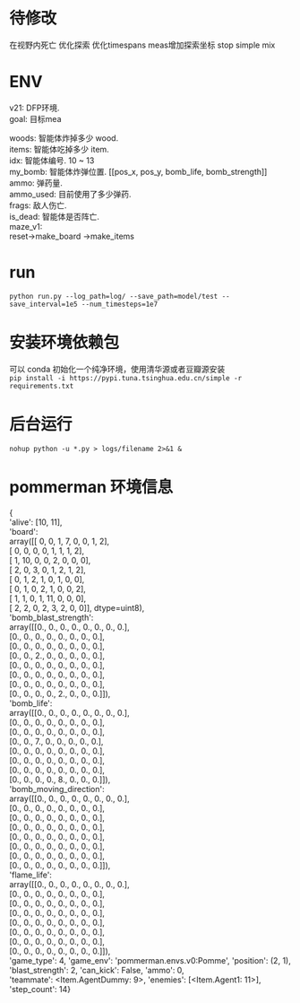 # 待修改
在视野内死亡
优化探索
优化timespans
meas增加探索坐标
stop simple mix

# ENV
v21: DFP环境.  
  goal: 目标mea

  woods: 智能体炸掉多少 wood.  
  items: 智能体吃掉多少 item.  
  idx: 智能体编号. 10 ~ 13  
  my_bomb: 智能体炸弹位置. [[pos_x, pos_y, bomb_life, bomb_strength]]  
  ammo: 弹药量.  
  ammo_used: 目前使用了多少弹药.  
  frags: 敌人伤亡.  
  is_dead: 智能体是否阵亡.  
maze_v1:  
  reset->make_board
       ->make_items
# run
``` python run.py --log_path=log/ --save_path=model/test --save_interval=1e5 --num_timesteps=1e7 ```

# 安装环境依赖包
可以 conda 初始化一个纯净环境，使用清华源或者豆瓣源安装   
```pip install -i https://pypi.tuna.tsinghua.edu.cn/simple -r requirements.txt```


# 后台运行
```nohup python -u *.py > logs/filename 2>&1 &```   


# pommerman 环境信息
{   
'alive': [10, 11],     
'board':    
array([[ 0,  0,  1,  7,  0,  0,  1,  2],  
       [ 0,  0,  0,  0,  1,  1,  1,  2],  
       [ 1, 10,  0,  0,  2,  0,  0,  0],  
       [ 2,  0,  3,  0,  1,  2,  1,  2],  
       [ 0,  1,  2,  1,  0,  1,  0,  0],  
       [ 0,  1,  0,  2,  1,  0,  0,  2],  
       [ 1,  1,  0,  1, 11,  0,  0,  0],  
       [ 2,  2,  0,  2,  3,  2,  0,  0]], dtype=uint8),    
'bomb_blast_strength':    
array([[0., 0., 0., 0., 0., 0., 0., 0.],   
       [0., 0., 0., 0., 0., 0., 0., 0.],   
       [0., 0., 0., 0., 0., 0., 0., 0.],   
       [0., 0., 2., 0., 0., 0., 0., 0.],   
       [0., 0., 0., 0., 0., 0., 0., 0.],   
       [0., 0., 0., 0., 0., 0., 0., 0.],   
       [0., 0., 0., 0., 0., 0., 0., 0.],   
       [0., 0., 0., 0., 2., 0., 0., 0.]]),    
'bomb_life':    
array([[0., 0., 0., 0., 0., 0., 0., 0.],   
       [0., 0., 0., 0., 0., 0., 0., 0.],   
       [0., 0., 0., 0., 0., 0., 0., 0.],   
       [0., 0., 7., 0., 0., 0., 0., 0.],   
       [0., 0., 0., 0., 0., 0., 0., 0.],   
       [0., 0., 0., 0., 0., 0., 0., 0.],   
       [0., 0., 0., 0., 0., 0., 0., 0.],   
       [0., 0., 0., 0., 8., 0., 0., 0.]]),    
'bomb_moving_direction':    
array([[0., 0., 0., 0., 0., 0., 0., 0.],   
       [0., 0., 0., 0., 0., 0., 0., 0.],   
       [0., 0., 0., 0., 0., 0., 0., 0.],   
       [0., 0., 0., 0., 0., 0., 0., 0.],   
       [0., 0., 0., 0., 0., 0., 0., 0.],   
       [0., 0., 0., 0., 0., 0., 0., 0.],   
       [0., 0., 0., 0., 0., 0., 0., 0.],   
       [0., 0., 0., 0., 0., 0., 0., 0.]]),     
'flame_life':     
array([[0., 0., 0., 0., 0., 0., 0., 0.],    
       [0., 0., 0., 0., 0., 0., 0., 0.],   
       [0., 0., 0., 0., 0., 0., 0., 0.],   
       [0., 0., 0., 0., 0., 0., 0., 0.],   
       [0., 0., 0., 0., 0., 0., 0., 0.],   
       [0., 0., 0., 0., 0., 0., 0., 0.],   
       [0., 0., 0., 0., 0., 0., 0., 0.],   
       [0., 0., 0., 0., 0., 0., 0., 0.]]),    
'game_type': 4, 'game_env': 'pommerman.envs.v0:Pomme', 'position': (2, 1),    
'blast_strength': 2, 'can_kick': False, 'ammo': 0,    
'teammate': <Item.AgentDummy: 9>, 'enemies': [<Item.Agent1: 11>], 'step_count': 14}   
